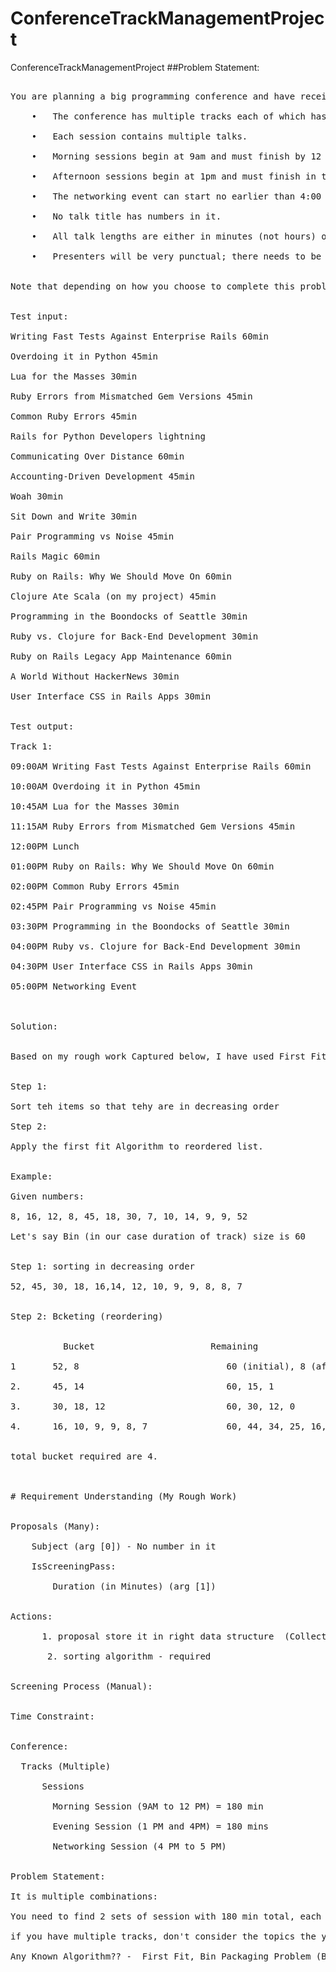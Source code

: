 # ConferenceTrackManagementProject
ConferenceTrackManagementProject
##Problem Statement:
<pre>

You are planning a big programming conference and have received many proposals which have passed the initial screen process but you're having trouble fitting them into the time constraints of the day -- there are so many possibilities! So you write a program to do it for you. <br/>
	•	The conference has multiple tracks each of which has a morning and afternoon session. <br/>
	•	Each session contains multiple talks. <br/>
	•	Morning sessions begin at 9am and must finish by 12 noon, for lunch. <br/>
	•	Afternoon sessions begin at 1pm and must finish in time for the networking event. <br/>
	•	The networking event can start no earlier than 4:00 and no later than 5:00.<br/>
	•	No talk title has numbers in it.<br/>
	•	All talk lengths are either in minutes (not hours) or lightning (5 minutes).<br/>
	•	Presenters will be very punctual; there needs to be no gap between sessions.<br/>
 
Note that depending on how you choose to complete this problem, your solution may give a different ordering or combination of talks into tracks. This is acceptable; you don’t need to exactly duplicate the sample output given here. <br/>
 
Test input:<br/>
Writing Fast Tests Against Enterprise Rails 60min<br/>
Overdoing it in Python 45min<br/>
Lua for the Masses 30min<br/>
Ruby Errors from Mismatched Gem Versions 45min<br/>
Common Ruby Errors 45min<br/>
Rails for Python Developers lightning<br/>
Communicating Over Distance 60min<br/>
Accounting-Driven Development 45min<br/>
Woah 30min<br/>
Sit Down and Write 30min<br/>
Pair Programming vs Noise 45min<br/>
Rails Magic 60min<br/>
Ruby on Rails: Why We Should Move On 60min<br/>
Clojure Ate Scala (on my project) 45min<br/>
Programming in the Boondocks of Seattle 30min<br/>
Ruby vs. Clojure for Back-End Development 30min<br/>
Ruby on Rails Legacy App Maintenance 60min<br/>
A World Without HackerNews 30min<br/>
User Interface CSS in Rails Apps 30min<br/>
 
Test output: <br/>
Track 1:<br/>
09:00AM Writing Fast Tests Against Enterprise Rails 60min<br/>
10:00AM Overdoing it in Python 45min<br/>
10:45AM Lua for the Masses 30min<br/>
11:15AM Ruby Errors from Mismatched Gem Versions 45min<br/>
12:00PM Lunch<br/>
01:00PM Ruby on Rails: Why We Should Move On 60min<br/>
02:00PM Common Ruby Errors 45min<br/>
02:45PM Pair Programming vs Noise 45min<br/>
03:30PM Programming in the Boondocks of Seattle 30min<br/>
04:00PM Ruby vs. Clojure for Back-End Development 30min<br/>
04:30PM User Interface CSS in Rails Apps 30min<br/>
05:00PM Networking Event<br/>


Solution:<br/>

Based on my rough work Captured below, I have used First Fit Decreasing Algorithm for this requirment. How it works ?<br/>

Step 1:<br/>
Sort teh items so that tehy are in decreasing order<br/>
Step 2: <br/>
Apply the first fit Algorithm to reordered list.<br/>

Example:<br/>
Given numbers:<br/>
8, 16, 12, 8, 45, 18, 30, 7, 10, 14, 9, 9, 52<br/>
Let's say Bin (in our case duration of track) size is 60 <br/>

Step 1: sorting in decreasing order<br/>
52, 45, 30, 18, 16,14, 12, 10, 9, 9, 8, 8, 7<br/>

Step 2: Bcketing (reordering)<br/>

          Bucket                      Remaining <br/>
1       52, 8                            60 (initial), 8 (after adding 52), 0 (after adding 8, other numbers not fit)<br/>
2.      45, 14                           60, 15, 1<br/>
3.      30, 18, 12                       60, 30, 12, 0<br/>
4.      16, 10, 9, 9, 8, 7               60, 44, 34, 25, 16, 8, 1<br/> 

total bucket required are 4.<br/>


# Requirement Understanding (My Rough Work)<br/>

Proposals (Many):<br/>
	Subject (arg [0]) - No number in it<br/>
	IsScreeningPass:<br/>
        Duration (in Minutes) (arg [1])<br/>
        
Actions:<br/>
      1. proposal store it in right data structure  (Collections, hash table / Map / Set):  should not take duplicates, no  ordering required<br/>
       2. sorting algorithm - required<br/>

Screening Process (Manual):<br/>

Time Constraint: <br/>

Conference:<br/>
  Tracks (Multiple)<br/>
	  Sessions<br/>
		Morning Session (9AM to 12 PM) = 180 min<br/>
		Evening Session (1 PM and 4PM) = 180 mins<br/>
		Networking Session (4 PM to 5 PM)<br/>

Problem Statement:<br/>
It is multiple combinations: <br/>
You need to find 2 sets of session with 180 min total, each session<br/>
if you have multiple tracks, don't consider the topics the you considered in the other track<br/>
Any Known Algorithm?? -  First Fit, Bin Packaging Problem (Bin Size = 180), for n bin output, apply nP2 permutation <br/>




	 

